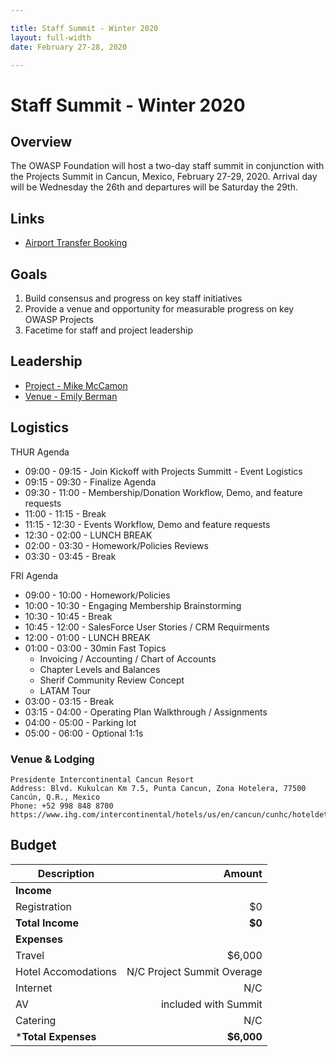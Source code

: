 ```yaml
---

title: Staff Summit - Winter 2020
layout: full-width
date: February 27-28, 2020

---
```


# Staff Summit - Winter 2020

## Overview

The OWASP Foundation will host a two-day staff summit in conjunction with the Projects Summit in Cancun, Mexico, February 27-29, 2020. Arrival day will be Wednesday the 26th and departures will be Saturday the 29th.

## Links
- [Airport Transfer Booking](https://www.viator.com/tours/Cancun/Cancun-Airport-Roundtrip-Transfer/d631-3206CUNAPTRND?m=49049&aid=stxbookingack&nid=VR.9137e351-4615-4963-9085-b9f4b5013e50.VT_EMAIL_TRV)

## Goals

1. Build consensus and progress on key staff initiatives
2. Provide a venue and opportunity for measurable progress on key OWASP Projects
3. Facetime for staff and project leadership

## Leadership

* [Project - Mike McCamon](mailto:mike.mccamon@owasp.com?subject=Staff%20Summit)
* [Venue - Emily Berman](mailto:emily.berman@owasp.com?subject=Staff%20Summit)


## Logistics

THUR Agenda
- 09:00 - 09:15 - Join Kickoff with Projects Summitt - Event Logistics
- 09:15 - 09:30 - Finalize Agenda
- 09:30 - 11:00 - Membership/Donation Workflow, Demo, and feature requests
- 11:00 - 11:15 - Break
- 11:15 - 12:30 - Events Workflow, Demo and feature requests
- 12:30 - 02:00 - LUNCH BREAK
- 02:00 - 03:30 - Homework/Policies Reviews
- 03:30 - 03:45 - Break

FRI Agenda
- 09:00 - 10:00 - Homework/Policies
- 10:00 - 10:30 - Engaging Membership Brainstorming
- 10:30 - 10:45 - Break
- 10:45 - 12:00 - SalesForce User Stories / CRM Requirments
- 12:00 - 01:00 - LUNCH BREAK
- 01:00 - 03:00 - 30min Fast Topics
  - Invoicing / Accounting / Chart of Accounts
  - Chapter Levels and Balances
  - Sherif Community Review Concept
  - LATAM Tour
- 03:00 - 03:15 - Break
- 03:15 - 04:00 - Operating Plan Walkthrough / Assignments
- 04:00 - 05:00 - Parking lot
- 05:00 - 06:00 - Optional 1:1s

### Venue & Lodging

``` 
Presidente Intercontinental Cancun Resort
Address: Blvd. Kukulcan Km 7.5, Punta Cancun, Zona Hotelera, 77500 Cancún, Q.R., Mexico
Phone: +52 998 848 8700
https://www.ihg.com/intercontinental/hotels/us/en/cancun/cunhc/hoteldetail
```

## Budget 

Description            | Amount
--------------         | ------------:
**Income**             | 
Registration           | $0
**Total Income**       | **$0**
**Expenses**           | 
Travel                 | $6,000 
Hotel Accomodations    | N/C Project Summit Overage
Internet               | N/C
AV                     | included with Summit 
Catering               | N/C
***Total Expenses**    | **$6,000**


